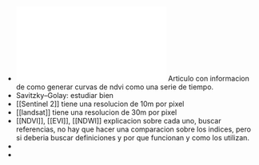 - ![remotesensing-05-03190.pdf](../assets/remotesensing-05-03190_1645164199226_0.pdf) Articulo con informacion de como generar curvas de ndvi como una serie de tiempo.
- Savitzky–Golay: estudiar bien
- [[Sentinel 2]] tiene una resolucion de 10m por pixel
- [[landsat]] tiene una resolucion de 30m por pixel
- [[NDVI]], [[EVI]], [[NDWI]] explicacion sobre cada uno, buscar referencias, no hay que hacer una comparacion sobre los indices, pero si deberia buscar definiciones y por que funcionan y como los utilizan.
-
-